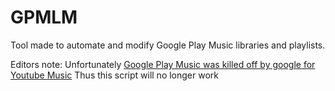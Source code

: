 # GPMLM
Tool made to automate and modify Google Play Music libraries and playlists.

Editors note: Unfortunately [Google Play Music was killed off by google for Youtube Music](https://support.google.com/youtubemusic/thread/62843644?hl=en) Thus this script will no longer work
